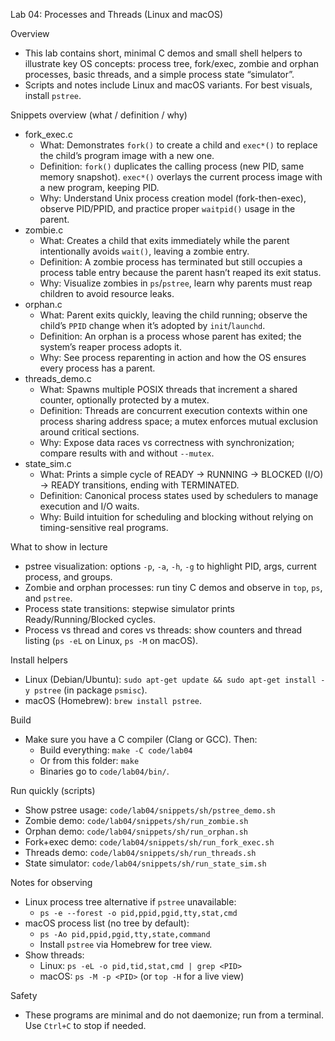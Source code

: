 Lab 04: Processes and Threads (Linux and macOS)

Overview
- This lab contains short, minimal C demos and small shell helpers to illustrate key OS concepts: process tree, fork/exec, zombie and orphan processes, basic threads, and a simple process state “simulator”.
- Scripts and notes include Linux and macOS variants. For best visuals, install `pstree`.

Snippets overview (what / definition / why)
- fork_exec.c
  - What: Demonstrates `fork()` to create a child and `exec*()` to replace the child’s program image with a new one.
  - Definition: `fork()` duplicates the calling process (new PID, same memory snapshot). `exec*()` overlays the current process image with a new program, keeping PID.
  - Why: Understand Unix process creation model (fork-then-exec), observe PID/PPID, and practice proper `waitpid()` usage in the parent.
- zombie.c
  - What: Creates a child that exits immediately while the parent intentionally avoids `wait()`, leaving a zombie entry.
  - Definition: A zombie process has terminated but still occupies a process table entry because the parent hasn’t reaped its exit status.
  - Why: Visualize zombies in `ps`/`pstree`, learn why parents must reap children to avoid resource leaks.
- orphan.c
  - What: Parent exits quickly, leaving the child running; observe the child’s `PPID` change when it’s adopted by `init`/`launchd`.
  - Definition: An orphan is a process whose parent has exited; the system’s reaper process adopts it.
  - Why: See process reparenting in action and how the OS ensures every process has a parent.
- threads_demo.c
  - What: Spawns multiple POSIX threads that increment a shared counter, optionally protected by a mutex.
  - Definition: Threads are concurrent execution contexts within one process sharing address space; a mutex enforces mutual exclusion around critical sections.
  - Why: Expose data races vs correctness with synchronization; compare results with and without `--mutex`.
- state_sim.c
  - What: Prints a simple cycle of READY → RUNNING → BLOCKED (I/O) → READY transitions, ending with TERMINATED.
  - Definition: Canonical process states used by schedulers to manage execution and I/O waits.
  - Why: Build intuition for scheduling and blocking without relying on timing-sensitive real programs.

What to show in lecture
- pstree visualization: options `-p`, `-a`, `-h`, `-g` to highlight PID, args, current process, and groups.
- Zombie and orphan processes: run tiny C demos and observe in `top`, `ps`, and `pstree`.
- Process state transitions: stepwise simulator prints Ready/Running/Blocked cycles.
- Process vs thread and cores vs threads: show counters and thread listing (`ps -eL` on Linux, `ps -M` on macOS).

Install helpers
- Linux (Debian/Ubuntu): `sudo apt-get update && sudo apt-get install -y pstree` (in package `psmisc`).
- macOS (Homebrew): `brew install pstree`.

Build
- Make sure you have a C compiler (Clang or GCC). Then:
  - Build everything: `make -C code/lab04`
  - Or from this folder: `make`
  - Binaries go to `code/lab04/bin/`.

Run quickly (scripts)
- Show pstree usage: `code/lab04/snippets/sh/pstree_demo.sh`
- Zombie demo: `code/lab04/snippets/sh/run_zombie.sh`
- Orphan demo: `code/lab04/snippets/sh/run_orphan.sh`
- Fork+exec demo: `code/lab04/snippets/sh/run_fork_exec.sh`
- Threads demo: `code/lab04/snippets/sh/run_threads.sh`
- State simulator: `code/lab04/snippets/sh/run_state_sim.sh`

Notes for observing
- Linux process tree alternative if `pstree` unavailable:
  - `ps -e --forest -o pid,ppid,pgid,tty,stat,cmd`
- macOS process list (no tree by default):
  - `ps -Ao pid,ppid,pgid,tty,state,command`
  - Install `pstree` via Homebrew for tree view.
- Show threads:
  - Linux: `ps -eL -o pid,tid,stat,cmd | grep <PID>`
  - macOS: `ps -M -p <PID>` (or `top -H` for a live view)

Safety
- These programs are minimal and do not daemonize; run from a terminal. Use `Ctrl+C` to stop if needed.


